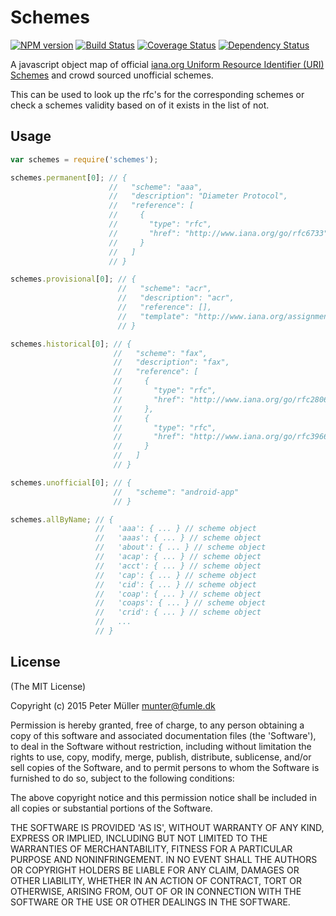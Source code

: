 Schemes
=======

[![NPM version](https://badge.fury.io/js/schemes.svg)](http://badge.fury.io/js/schemes)
[![Build Status](https://travis-ci.org/Munter/schemes.svg?branch=master)](https://travis-ci.org/Munter/schemes)
[![Coverage Status](https://img.shields.io/coveralls/Munter/schemes.svg)](https://coveralls.io/r/Munter/schemes?branch=master)
[![Dependency Status](https://david-dm.org/Munter/schemes.svg)](https://david-dm.org/Munter/schemes)

A javascript object map of official [iana.org Uniform Resource Identifier (URI) Schemes](http://www.iana.org/assignments/uri-schemes/uri-schemes.xhtml) and crowd sourced unofficial schemes.

This can be used to look up the rfc's for the corresponding schemes or check a schemes validity based on of it exists in the list of not.

Usage
-----
```javascript
var schemes = require('schemes');

schemes.permanent[0]; // {
                      //   "scheme": "aaa",
                      //   "description": "Diameter Protocol",
                      //   "reference": [
                      //     {
                      //       "type": "rfc",
                      //       "href": "http://www.iana.org/go/rfc6733"
                      //     }
                      //   ]
                      // }

schemes.provisional[0]; // {
                        //   "scheme": "acr",
                        //   "description": "acr",
                        //   "reference": [],
                        //   "template": "http://www.iana.org/assignments/uri-schemes/prov/acr"
                        // }

schemes.historical[0]; // {
                       //   "scheme": "fax",
                       //   "description": "fax",
                       //   "reference": [
                       //     {
                       //       "type": "rfc",
                       //       "href": "http://www.iana.org/go/rfc2806"
                       //     },
                       //     {
                       //       "type": "rfc",
                       //       "href": "http://www.iana.org/go/rfc3966"
                       //     }
                       //   ]
                       // }

schemes.unofficial[0]; // {
                       //   "scheme": "android-app"
                       // }

schemes.allByName; // {
                   //   'aaa': { ... } // scheme object
                   //   'aaas': { ... } // scheme object
                   //   'about': { ... } // scheme object
                   //   'acap': { ... } // scheme object
                   //   'acct': { ... } // scheme object
                   //   'cap': { ... } // scheme object
                   //   'cid': { ... } // scheme object
                   //   'coap': { ... } // scheme object
                   //   'coaps': { ... } // scheme object
                   //   'crid': { ... } // scheme object
                   //   ...
                   // }
```


License
-------
(The MIT License)

Copyright (c) 2015 Peter Müller <munter@fumle.dk>

Permission is hereby granted, free of charge, to any person obtaining a copy of this software and associated documentation files (the 'Software'), to deal in the Software without restriction, including without limitation the rights to use, copy, modify, merge, publish, distribute, sublicense, and/or sell copies of the Software, and to permit persons to whom the Software is furnished to do so, subject to the following conditions:

The above copyright notice and this permission notice shall be included in all copies or substantial portions of the Software.

THE SOFTWARE IS PROVIDED 'AS IS', WITHOUT WARRANTY OF ANY KIND, EXPRESS OR IMPLIED, INCLUDING BUT NOT LIMITED TO THE WARRANTIES OF MERCHANTABILITY, FITNESS FOR A PARTICULAR PURPOSE AND NONINFRINGEMENT. IN NO EVENT SHALL THE AUTHORS OR COPYRIGHT HOLDERS BE LIABLE FOR ANY CLAIM, DAMAGES OR OTHER LIABILITY, WHETHER IN AN ACTION OF CONTRACT, TORT OR OTHERWISE, ARISING FROM, OUT OF OR IN CONNECTION WITH THE SOFTWARE OR THE USE OR OTHER DEALINGS IN THE SOFTWARE.
